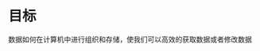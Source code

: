 <!--
* @UpdateTime : 2021/3/20 5:58 下午
* @description: type some description
* @Author: a27
-->
# 目标

数据如何在计算机中进行组织和存储，使我们可以高效的获取数据或者修改数据





